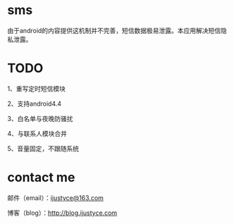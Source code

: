 sms
==========
由于android的内容提供这机制并不完善，短信数据极易泄露。本应用解决短信隐私泄露。

TODO
==========
1、重写定时短信模块

2、支持android4.4

3、白名单与夜晚防骚扰

4、与联系人模块合并

5、音量固定，不跟随系统


contact me
==========

邮件（email）：ijustyce@163.com

博客（blog）：http://blog.ijustyce.com


